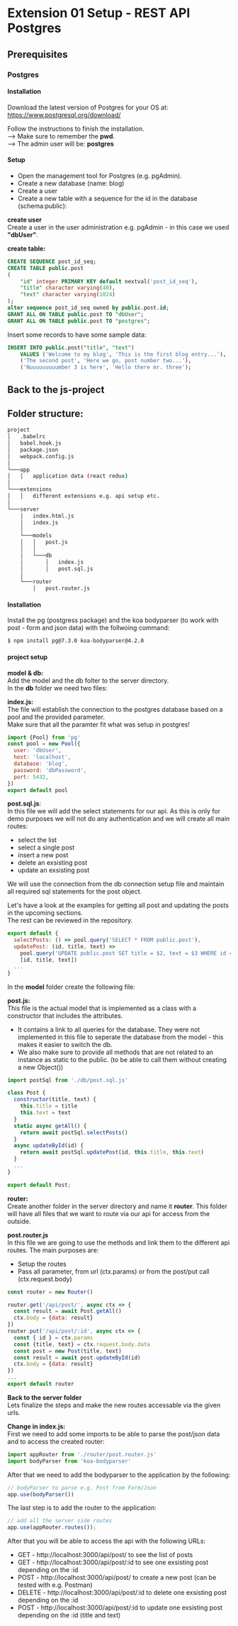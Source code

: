 # Extension 01 Setup - REST API Postgres

## Prerequisites

### Postgres

#### Installation
Download the latest version of Postgres for your OS at:  
https://www.postgresql.org/download/

Follow the instructions to finish the installation.  
--> Make sure to remember the __pwd__.  
--> The admin user will be: __postgres__

#### Setup
- Open the management tool for Postgres (e.g. pgAdmin).
- Create a new database (name: blog)
- Create a user
- Create a new table with a sequence for the id in the database (schema:public):

__create user__  
Create a user in the user administration e.g. pgAdmin - in this case we used __"dbUser"__.


__create table:__  
```sql
CREATE SEQUENCE post_id_seq;
CREATE TABLE public.post
(
    "id" integer PRIMARY KEY default nextval('post_id_seq'),
    "title" character varying(40),
    "text" character varying(1024)
);
alter sequence post_id_seq owned by public.post.id;
GRANT ALL ON TABLE public.post TO "dbUser";
GRANT ALL ON TABLE public.post TO "postgres";
```
Insert some records to have some sample data:

```sql
INSERT INTO public.post("title", "text")
	VALUES ('Welcome to my blog', 'This is the first blog entry...'),
    ('The second post', 'Here we go, post number two...'),
    ('Nuuuuuuuuumber 3 is here', 'Hello there mr. three');
```

## Back to the js-project

## Folder structure:
```bash
project  
│   .babelrc
│   babel.hook.js
│   package.json
│   webpack.config.js  
│
└───app
│   │   application data (react redux)
│
└───extensions
│   │   different extensions e.g. api setup etc.
│     
└───server
    │   index.html.js
    │   index.js  
    │
    └───models
    │   │   post.js
    │   │
    │   └───db
    │       │   index.js
    │       │   post.sql.js
    │        
    └───router
        │   post.router.js

```

#### Installation
Install the pg (postgress package) and the koa bodyparser (to work with post - form and json data) with the follwoing command:
```bash
$ npm install pg@7.3.0 koa-bodyparser@4.2.0
```

#### project setup

__model & db:__  
Add the model and the db folter to the server directory.  
In the __db__ folder we need two files:

__index.js:__  
The file will establish the connection to the postgres database based on a pool and the provided parameter.  
Make sure that all the paramter fit what was setup in postgres!

```javascript
import {Pool} from 'pg'
const pool = new Pool({
  user: 'dbUser',
  host: 'localhost',
  database: 'blog',
  password: 'dbPassword',
  port: 5432,
})
export default pool
```

__post.sql.js__:  
In this file we will add the select statements for our api.
As this is only for demo purposes we will not do any authentication and we will create all main
routes:
- select the list
- select a single post
- insert a new post
- delete an exsisting post
- update an exsisting post

We will use the connection from the db connection setup file and maintain all required sql statements for the post object.

Let's have a look at the examples for getting all post and updating the posts in the upcoming sections.  
The rest can be reviewed in the repository.


```javascript
export default {
  selectPosts: () => pool.query('SELECT * FROM public.post'),
  updatePost: (id, title, text) =>
    pool.query('UPDATE public.post SET title = $2, text = $3 WHERE id = $1',
    [id, title, text])
  ...
}
```
In the __model__ folder create the following file:  

__post.js:__  
This file is the actual model that is implemented as a class with a constructor that includes the attributes.
* It contains a link to all queries for the database. They were not implemented in this file to seperate the database from the model - this makes it easier to switch the db.
* We also make sure to provide all methods that are not related to an instance as static to the public. (to be able to call them without creating a new Object())

```javascript
import postSql from './db/post.sql.js'

class Post {
  constructor(title, text) {
    this.title = title
    this.text = text
  }
  static async getAll() {
    return await postSql.selectPosts()
  }
  async updateById(id) {
    return await postSql.updatePost(id, this.title, this.text)
  }
  ...
}

export default Post;
```

__router:__  
Create another folder in the server directory and name it __router__.
This folder will have all files that we want to route via our api for access from the outside.

__post.router.js__  
In this file we are going to use the methods and link them to the different api routes. The main purposes are:  
* Setup the routes
* Pass all parameter, from url (ctx.params) or from the post/put call (ctx.request.body)

```javascript
const router = new Router()

router.get('/api/post/', async ctx => {
  const result = await Post.getAll()
  ctx.body = {data: result}
})
router.put('/api/post/:id', async ctx => {
  const { id } = ctx.params
  const {title, text} = ctx.request.body.data
  const post = new Post(title, text)
  const result = await post.updateById(id)
  ctx.body = {data: result}
})
...
export default router
```

__Back to the server folder__  
Lets finalize the steps and make the new routes accessable via the given urls.

__Change in index.js:__  
First we need to add some imports to be able to parse the post/json data and to access the created router:

```javascript
import appRouter from './router/post.router.js'
import bodyParser from 'koa-bodyparser'
```

After that we need to add the bodyparser to the application by the following:
```javascript
// bodyParser to parse e.g. Post from Form/Json
app.use(bodyParser())
```

The last step is to add the router to the application:
```javascript
// add all the server side routes
app.use(appRouter.routes());
```

After that you will be able to access the api with the following URLs:
- GET - http://localhost:3000/api/post/ to see the list of posts
- GET - http://localhost:3000/api/post/:id to see one exsisting post depending on the :id
- POST - http://localhost:3000/api/post/ to create a new post (can be tested with e.g. Postman)
- DELETE - http://localhost:3000/api/post/:id to delete one exsisting post depending on the :id
- POST - http://localhost:3000/api/post/:id to update one exsisting post depending on the :id (title and text)

